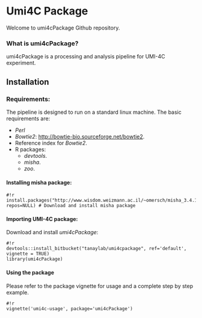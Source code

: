 # Umi4C Package #

Welcome to umi4cPackage Github repository.

### What is umi4cPackage? ###
umi4cPackage is a processing and analysis pipeline for UMI-4C experiment. 

## Installation
### Requirements:
The pipeline is designed to run on a standard linux machine. The basic requirements are: 

- _Perl_
- _Bowtie2_: <http://bowtie-bio.sourceforge.net/bowtie2>.
- Reference index for _Bowtie2_.
- R packages:
    * _devtools_.
    * _misha_.
    * _zoo_.


#### Installing misha package:
```
#!r
install.packages("http://www.wisdom.weizmann.ac.il/~omersch/misha_3.4.1.tar.gz", repos=NULL) # Download and install misha package
```


#### Importing UMI-4C package:
Download and install *umi4cPackage*: 
```
#!r
devtools::install_bitbucket("tanaylab/umi4cpackage", ref='default', vignette = TRUE)
library(umi4cPackage)
```

#### Using the package
Please refer to the package vignette for usage and a complete step by step example.
```
#!r
vignette('umi4c-usage', package='umi4cPackage') 
```

